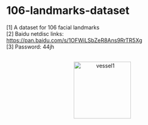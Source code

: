# 106-landmarks-dataset
[1] A dataset for 106 facial landmarks<br/>
[2] Baidu netdisc links: https://pan.baidu.com/s/1OFWiLSbZeR8Ans9RrTR5Xg<br/>
[3] Password: 44jh<br/>
<br/>
<div><div align=center>
  <img src="https://github.com/actionLUO/106-landmarks-dataset/blob/master/picture/01_test.png" width="150" height="150" alt="vessel1"/>
